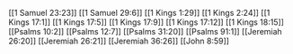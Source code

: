 [[1 Samuel 23:23]]
[[1 Samuel 29:6]]
[[1 Kings 1:29]]
[[1 Kings 2:24]]
[[1 Kings 17:1]]
[[1 Kings 17:5]]
[[1 Kings 17:9]]
[[1 Kings 17:12]]
[[1 Kings 18:15]]
[[Psalms 10:2]]
[[Psalms 12:7]]
[[Psalms 31:20]]
[[Psalms 91:1]]
[[Jeremiah 26:20]]
[[Jeremiah 26:21]]
[[Jeremiah 36:26]]
[[John 8:59]]
